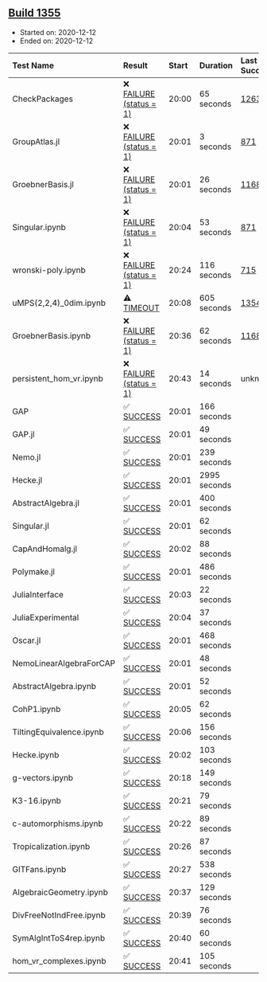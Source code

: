 ## [Build 1355](https://oscarci.mathematik.uni-kl.de/job/oscar-stable/1355/)

* Started on: 2020-12-12
* Ended on: 2020-12-12

| Test Name    | Result | Start | Duration | Last Success | First Failure |
|:-------------|:-------|:------|:---------|:-------------|:--------------|
| CheckPackages | ❌ [FAILURE (status = 1)](https://oscarci.mathematik.uni-kl.de/job/oscar-stable/1355/artifact/logs/build-1355/CheckPackages.log) | 20:00 | 65 seconds | [1263](https://oscarci.mathematik.uni-kl.de/job/oscar-stable/1263/) | [1264](https://oscarci.mathematik.uni-kl.de/job/oscar-stable/1264/) |
| GroupAtlas.jl | ❌ [FAILURE (status = 1)](https://oscarci.mathematik.uni-kl.de/job/oscar-stable/1355/artifact/logs/build-1355/GroupAtlas.jl.log) | 20:01 | 3 seconds | [871](https://oscarci.mathematik.uni-kl.de/job/oscar-stable/871/) | [872](https://oscarci.mathematik.uni-kl.de/job/oscar-stable/872/) |
| GroebnerBasis.jl | ❌ [FAILURE (status = 1)](https://oscarci.mathematik.uni-kl.de/job/oscar-stable/1355/artifact/logs/build-1355/GroebnerBasis.jl.log) | 20:01 | 26 seconds | [1168](https://oscarci.mathematik.uni-kl.de/job/oscar-stable/1168/) | [1169](https://oscarci.mathematik.uni-kl.de/job/oscar-stable/1169/) |
| Singular.ipynb | ❌ [FAILURE (status = 1)](https://oscarci.mathematik.uni-kl.de/job/oscar-stable/1355/artifact/logs/build-1355/Singular.ipynb.log) | 20:04 | 53 seconds | [871](https://oscarci.mathematik.uni-kl.de/job/oscar-stable/871/) | [872](https://oscarci.mathematik.uni-kl.de/job/oscar-stable/872/) |
| wronski-poly.ipynb | ❌ [FAILURE (status = 1)](https://oscarci.mathematik.uni-kl.de/job/oscar-stable/1355/artifact/logs/build-1355/wronski-poly.ipynb.log) | 20:24 | 116 seconds | [715](https://oscarci.mathematik.uni-kl.de/job/oscar-stable/715/) | [716](https://oscarci.mathematik.uni-kl.de/job/oscar-stable/716/) |
| uMPS(2,2,4)_0dim.ipynb | ⚠ [TIMEOUT](https://oscarci.mathematik.uni-kl.de/job/oscar-stable/1355/artifact/logs/build-1355/uMPS-2-2-4-_0dim.ipynb.log) | 20:08 | 605 seconds | [1354](https://oscarci.mathematik.uni-kl.de/job/oscar-stable/1354/) | [1355](https://oscarci.mathematik.uni-kl.de/job/oscar-stable/1355/) |
| GroebnerBasis.ipynb | ❌ [FAILURE (status = 1)](https://oscarci.mathematik.uni-kl.de/job/oscar-stable/1355/artifact/logs/build-1355/GroebnerBasis.ipynb.log) | 20:36 | 62 seconds | [1168](https://oscarci.mathematik.uni-kl.de/job/oscar-stable/1168/) | [1169](https://oscarci.mathematik.uni-kl.de/job/oscar-stable/1169/) |
| persistent_hom_vr.ipynb | ❌ [FAILURE (status = 1)](https://oscarci.mathematik.uni-kl.de/job/oscar-stable/1355/artifact/logs/build-1355/persistent_hom_vr.ipynb.log) | 20:43 | 14 seconds | unknown | unknown |
| GAP | ✅ [SUCCESS](https://oscarci.mathematik.uni-kl.de/job/oscar-stable/1355/artifact/logs/build-1355/GAP.log) | 20:01 | 166 seconds |  |  |
| GAP.jl | ✅ [SUCCESS](https://oscarci.mathematik.uni-kl.de/job/oscar-stable/1355/artifact/logs/build-1355/GAP.jl.log) | 20:01 | 49 seconds |  |  |
| Nemo.jl | ✅ [SUCCESS](https://oscarci.mathematik.uni-kl.de/job/oscar-stable/1355/artifact/logs/build-1355/Nemo.jl.log) | 20:01 | 239 seconds |  |  |
| Hecke.jl | ✅ [SUCCESS](https://oscarci.mathematik.uni-kl.de/job/oscar-stable/1355/artifact/logs/build-1355/Hecke.jl.log) | 20:01 | 2995 seconds |  |  |
| AbstractAlgebra.jl | ✅ [SUCCESS](https://oscarci.mathematik.uni-kl.de/job/oscar-stable/1355/artifact/logs/build-1355/AbstractAlgebra.jl.log) | 20:01 | 400 seconds |  |  |
| Singular.jl | ✅ [SUCCESS](https://oscarci.mathematik.uni-kl.de/job/oscar-stable/1355/artifact/logs/build-1355/Singular.jl.log) | 20:01 | 62 seconds |  |  |
| CapAndHomalg.jl | ✅ [SUCCESS](https://oscarci.mathematik.uni-kl.de/job/oscar-stable/1355/artifact/logs/build-1355/CapAndHomalg.jl.log) | 20:02 | 88 seconds |  |  |
| Polymake.jl | ✅ [SUCCESS](https://oscarci.mathematik.uni-kl.de/job/oscar-stable/1355/artifact/logs/build-1355/Polymake.jl.log) | 20:01 | 486 seconds |  |  |
| JuliaInterface | ✅ [SUCCESS](https://oscarci.mathematik.uni-kl.de/job/oscar-stable/1355/artifact/logs/build-1355/JuliaInterface.log) | 20:03 | 22 seconds |  |  |
| JuliaExperimental | ✅ [SUCCESS](https://oscarci.mathematik.uni-kl.de/job/oscar-stable/1355/artifact/logs/build-1355/JuliaExperimental.log) | 20:04 | 37 seconds |  |  |
| Oscar.jl | ✅ [SUCCESS](https://oscarci.mathematik.uni-kl.de/job/oscar-stable/1355/artifact/logs/build-1355/Oscar.jl.log) | 20:01 | 468 seconds |  |  |
| NemoLinearAlgebraForCAP | ✅ [SUCCESS](https://oscarci.mathematik.uni-kl.de/job/oscar-stable/1355/artifact/logs/build-1355/NemoLinearAlgebraForCAP.log) | 20:01 | 48 seconds |  |  |
| AbstractAlgebra.ipynb | ✅ [SUCCESS](https://oscarci.mathematik.uni-kl.de/job/oscar-stable/1355/artifact/logs/build-1355/AbstractAlgebra.ipynb.log) | 20:01 | 52 seconds |  |  |
| CohP1.ipynb | ✅ [SUCCESS](https://oscarci.mathematik.uni-kl.de/job/oscar-stable/1355/artifact/logs/build-1355/CohP1.ipynb.log) | 20:05 | 62 seconds |  |  |
| TiltingEquivalence.ipynb | ✅ [SUCCESS](https://oscarci.mathematik.uni-kl.de/job/oscar-stable/1355/artifact/logs/build-1355/TiltingEquivalence.ipynb.log) | 20:06 | 156 seconds |  |  |
| Hecke.ipynb | ✅ [SUCCESS](https://oscarci.mathematik.uni-kl.de/job/oscar-stable/1355/artifact/logs/build-1355/Hecke.ipynb.log) | 20:02 | 103 seconds |  |  |
| g-vectors.ipynb | ✅ [SUCCESS](https://oscarci.mathematik.uni-kl.de/job/oscar-stable/1355/artifact/logs/build-1355/g-vectors.ipynb.log) | 20:18 | 149 seconds |  |  |
| K3-16.ipynb | ✅ [SUCCESS](https://oscarci.mathematik.uni-kl.de/job/oscar-stable/1355/artifact/logs/build-1355/K3-16.ipynb.log) | 20:21 | 79 seconds |  |  |
| c-automorphisms.ipynb | ✅ [SUCCESS](https://oscarci.mathematik.uni-kl.de/job/oscar-stable/1355/artifact/logs/build-1355/c-automorphisms.ipynb.log) | 20:22 | 89 seconds |  |  |
| Tropicalization.ipynb | ✅ [SUCCESS](https://oscarci.mathematik.uni-kl.de/job/oscar-stable/1355/artifact/logs/build-1355/Tropicalization.ipynb.log) | 20:26 | 87 seconds |  |  |
| GITFans.ipynb | ✅ [SUCCESS](https://oscarci.mathematik.uni-kl.de/job/oscar-stable/1355/artifact/logs/build-1355/GITFans.ipynb.log) | 20:27 | 538 seconds |  |  |
| AlgebraicGeometry.ipynb | ✅ [SUCCESS](https://oscarci.mathematik.uni-kl.de/job/oscar-stable/1355/artifact/logs/build-1355/AlgebraicGeometry.ipynb.log) | 20:37 | 129 seconds |  |  |
| DivFreeNotIndFree.ipynb | ✅ [SUCCESS](https://oscarci.mathematik.uni-kl.de/job/oscar-stable/1355/artifact/logs/build-1355/DivFreeNotIndFree.ipynb.log) | 20:39 | 76 seconds |  |  |
| SymAlgIntToS4rep.ipynb | ✅ [SUCCESS](https://oscarci.mathematik.uni-kl.de/job/oscar-stable/1355/artifact/logs/build-1355/SymAlgIntToS4rep.ipynb.log) | 20:40 | 60 seconds |  |  |
| hom_vr_complexes.ipynb | ✅ [SUCCESS](https://oscarci.mathematik.uni-kl.de/job/oscar-stable/1355/artifact/logs/build-1355/hom_vr_complexes.ipynb.log) | 20:41 | 105 seconds |  |  |
